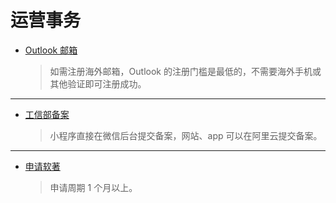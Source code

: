 # 运营事务

- [Outlook 邮箱](https://outlook.live.com/)

  > 如需注册海外邮箱，Outlook 的注册门槛是最低的，不需要海外手机或其他验证即可注册成功。

---

- [工信部备案](https://beian.miit.gov.cn/)

  > 小程序直接在微信后台提交备案，网站、app 可以在阿里云提交备案。

---

- [申请软著](https://www.ccopyright.com.cn/)

  > 申请周期 1 个月以上。
